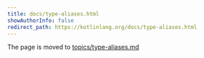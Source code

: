 ```yaml
---
title: docs/type-aliases.html
showAuthorInfo: false
redirect_path: https://kotlinlang.org/docs/type-aliases.html
---
```


The page is moved to [topics/type-aliases.md](docs/topics/type-aliases.md)
